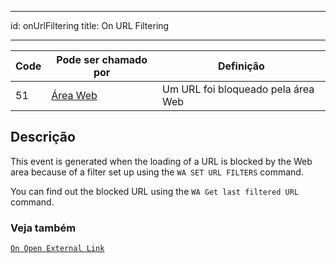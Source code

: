 - - -
id: onUrlFiltering title: On URL Filtering
- - -

| Code | Pode ser chamado por                        | Definição                          |
| ---- | ------------------------------------------- | ---------------------------------- |
| 51   | [Área Web](FormObjects/webArea_overview.md) | Um URL foi bloqueado pela área Web |


## Descrição

This event is generated when the loading of a URL is blocked by the Web area because of a filter set up using the `WA SET URL FILTERS` command.

You can find out the blocked URL using the `WA Get last filtered URL` command.

### Veja também
[`On Open External Link`](onOpenExternalLink.md)